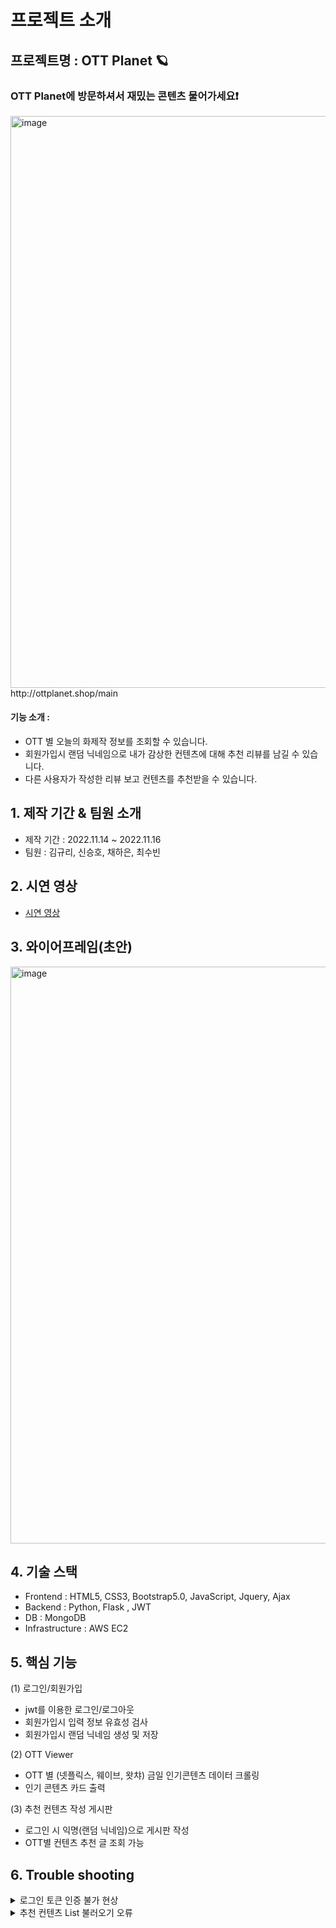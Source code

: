 # 프로젝트 소개
## 프로젝트명 : OTT Planet 🪐
### OTT Planet에 방문하셔서 재밌는 콘텐츠 물어가세요❗️

<img width="915" alt="image" src="https://user-images.githubusercontent.com/117708164/202367291-4c15eed9-3834-4e04-a0ba-d0105438598a.png">
http://ottplanet.shop/main

#### 기능 소개 :
- OTT 별 오늘의 화제작 정보를 조회할 수 있습니다.
- 회원가입시 랜덤 닉네임으로 내가 감상한 컨텐츠에 대해 추천 리뷰를 남길 수 있습니다.
- 다른 사용자가 작성한 리뷰 보고 컨텐츠를 추천받을 수 있습니다. 

## 1. 제작 기간 & 팀원 소개
- 제작 기간 : 2022.11.14 ~ 2022.11.16
- 팀원 : 김규리, 신승호, 채하은, 최수빈

## 2. 시연 영상
- [시연 영상](https://www.youtube.com/watch?v=W72owmCVL0U)

## 3. 와이어프레임(초안)
<img width="923" alt="image" src="https://user-images.githubusercontent.com/117708164/202368972-1fee1a1f-0983-42f4-957d-f1735e65cc14.png">

## 4. 기술 스택 
- Frontend : HTML5, CSS3, Bootstrap5.0, JavaScript, Jquery, Ajax
- Backend : Python, Flask , JWT
- DB : MongoDB
- Infrastructure : AWS EC2

## 5. 핵심 기능
(1) 로그인/회원가입
- jwt를 이용한 로그인/로그아웃 
- 회원가입시 입력 정보 유효성 검사
- 회원가입시 랜덤 닉네임 생성 및 저장

(2) OTT Viewer
- OTT 별 (넷플릭스, 웨이브, 왓챠) 금일 인기콘텐츠 데이터 크롤링
- 인기 콘텐츠 카드 출력

(3) 추천 컨텐츠 작성 게시판
- 로그인 시 익명(랜덤 닉네임)으로 게시판 작성 
- OTT별 컨텐츠 추천 글 조회 가능 

## 6. Trouble shooting
<details>
<summary> 로그인 토큰 인증 불가 현상 </summary>
<!--  -->
- 서버에서 토큰이 잘 생성되었음에도 불구하고 클라이언트가 response를 제대로 전달받지 못해서 로그인 안되는 현상이 있었고,
  원인 분석 중 js파일을 기능별로 코드를 구분해 독립된 파일로 만들었더니 해결됨
</details>
<details>
<summary> 추천 컨텐츠 List 불러오기 오류 </summary>
<!--  -->
- DB에 저장된 데이터 불러오기 API 호출시 ajax 내의 URL이 잘못 입력되어, DB에 저장된 화면에 출력되지 않아서 호출 URL을 수정 후 해결
( 예 : /post -> /api/post )
</details>
